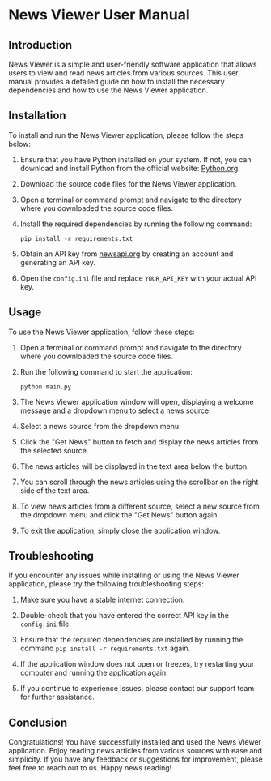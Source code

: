 # News Viewer User Manual

## Introduction
News Viewer is a simple and user-friendly software application that allows users to view and read news articles from various sources. This user manual provides a detailed guide on how to install the necessary dependencies and how to use the News Viewer application.

## Installation
To install and run the News Viewer application, please follow the steps below:

1. Ensure that you have Python installed on your system. If not, you can download and install Python from the official website: [Python.org](https://www.python.org/).

2. Download the source code files for the News Viewer application.

3. Open a terminal or command prompt and navigate to the directory where you downloaded the source code files.

4. Install the required dependencies by running the following command:
   ```
   pip install -r requirements.txt
   ```

5. Obtain an API key from [newsapi.org](https://newsapi.org/) by creating an account and generating an API key.

6. Open the `config.ini` file and replace `YOUR_API_KEY` with your actual API key.

## Usage
To use the News Viewer application, follow these steps:

1. Open a terminal or command prompt and navigate to the directory where you downloaded the source code files.

2. Run the following command to start the application:
   ```
   python main.py
   ```

3. The News Viewer application window will open, displaying a welcome message and a dropdown menu to select a news source.

4. Select a news source from the dropdown menu.

5. Click the "Get News" button to fetch and display the news articles from the selected source.

6. The news articles will be displayed in the text area below the button.

7. You can scroll through the news articles using the scrollbar on the right side of the text area.

8. To view news articles from a different source, select a new source from the dropdown menu and click the "Get News" button again.

9. To exit the application, simply close the application window.

## Troubleshooting
If you encounter any issues while installing or using the News Viewer application, please try the following troubleshooting steps:

1. Make sure you have a stable internet connection.

2. Double-check that you have entered the correct API key in the `config.ini` file.

3. Ensure that the required dependencies are installed by running the command `pip install -r requirements.txt` again.

4. If the application window does not open or freezes, try restarting your computer and running the application again.

5. If you continue to experience issues, please contact our support team for further assistance.

## Conclusion
Congratulations! You have successfully installed and used the News Viewer application. Enjoy reading news articles from various sources with ease and simplicity. If you have any feedback or suggestions for improvement, please feel free to reach out to us. Happy news reading!